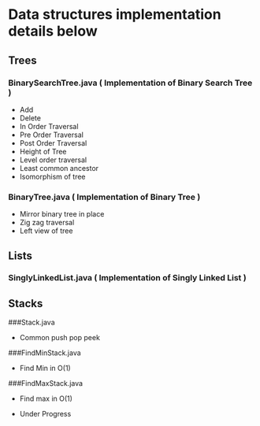 # Data structures implementation details below

## Trees 

### BinarySearchTree.java ( Implementation of Binary Search Tree )

* Add
* Delete
* In Order Traversal
* Pre Order Traversal
* Post Order Traversal
* Height of Tree
* Level order traversal
* Least common ancestor
* Isomorphism of tree

### BinaryTree.java ( Implementation of Binary Tree )

* Mirror binary tree in place
* Zig zag traversal
* Left view of tree


## Lists

### SinglyLinkedList.java ( Implementation of Singly Linked List )

## Stacks

###Stack.java

* Common push pop peek

###FindMinStack.java

* Find Min in O(1)

###FindMaxStack.java

* Find max in O(1)

* Under Progress
